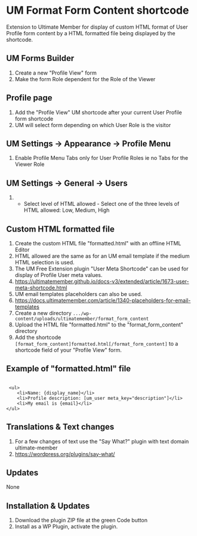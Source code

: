 # UM Format Form Content shortcode
Extension to Ultimate Member for display of custom HTML format of User Profile form content by a HTML formatted file being displayed by the shortcode.

## UM Forms Builder
1. Create a new "Profile View" form
2. Make the form Role dependent for the Role of the Viewer

## Profile page
1. Add the "Profile View" UM shortcode after your current User Profile form shortcode
2. UM will select form depending on which User Role is the visitor

## UM Settings -> Appearance -> Profile Menu
1. Enable Profile Menu Tabs only for User Profile Roles ie no Tabs for the Viewer Role 

## UM Settings -> General -> Users
1. * Select level of HTML allowed - Select one of the three levels of HTML allowed: Low, Medium, High

## Custom HTML formatted file
1. Create the custom HTML file "formatted.html" with an offline HTML Editor
2. HTML allowed are the same as for an UM email template if the medium HTML selection is used.
3. The UM Free Extension plugin "User Meta Shortcode" can be used for display of Profile User meta values.
4. https://ultimatemember.github.io/docs-v3/extended/article/1673-user-meta-shortcode.html
5. UM email templates placeholders can also be used.
6. https://docs.ultimatemember.com/article/1340-placeholders-for-email-templates
7. Create a new directory <code>.../wp-content/uploads/ultimatemember/format_form_content</code>
8. Upload the HTML file "formatted.html" to the "format_form_content" directory
9. Add the shortcode <code>[format_form_content]formatted.html[/format_form_content]</code> to a shortcode field of your "Profile View" form.

## Example of "formatted.html" file
 <code>
 &lt;ul&gt;
    &lt;li&gt;Name: {display_name}&lt;/li&gt;
    &lt;li&gt;Profile description: [um_user meta_key="description"]&lt;/li&gt;
    &lt;li&gt;My email is {email}&lt;/li&gt;
&lt;/ul&gt;</code>

## Translations & Text changes
1. For a few changes of text use the "Say What?" plugin with text domain ultimate-member
2. https://wordpress.org/plugins/say-what/

## Updates
None

## Installation & Updates
1. Download the plugin ZIP file at the green Code button
2. Install as a WP Plugin, activate the plugin.
